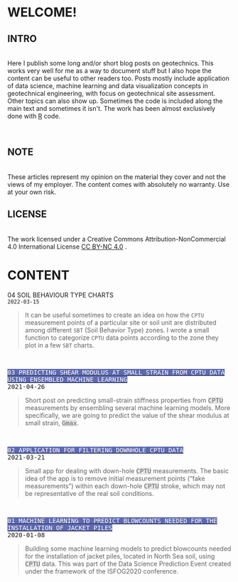 <!-- Fonts and CSS styles -->

<head>

<link href="https://fonts.googleapis.com/css2?family=Fira+Code&family=Fira+Mono&family=Roboto&display=swap" rel="stylesheet">

<link rel="stylesheet" href="styles.css">

</head>
  
<!-- General info -->
<body>

<h1>WELCOME!</h1>

<p></p>

<p>
<h2>INTRO</h2>
<br>
Here I publish some long and/or short blog posts on geotechnics. This works very well for me as a way to document stuff but I also hope the content can be useful to other readers too. Posts mostly include application of data science, machine learning and data visualization concepts in geotechnical engineering, with focus on geotechnical site assessment. Other topics can also show up. Sometimes the code is included along the main text and sometimes it isn't. The work has been almost exclusively done with 
<a href="https://www.r-project.org/" title = "R WEBPAGE" target="_blank">R</a>
 code.
</p>
  
<br>
  
<p>
<h2>NOTE</h2>
<br>
These articles represent my opinion on the material they cover and not the views of my employer. The content comes with absolutely no warranty. Use at your own risk.
</p>

<p>
<h2>LICENSE</h2>
<br>
The work licensed under a Creative Commons Attribution-NonCommercial 4.0 International License 
<a href="https://creativecommons.org/licenses/by-nc/4.0/" title="creativecommons.org" target="_blank">CC BY-NC 4.0</a>
.
</p>

<!-- Main content -->

<h1>CONTENT</h1>

<p></p>

<!-- 04 -->

<p><atitle href="https://erdirstats.github.io/04-sbt-charts.html" title="FULL ARTICLE" target="_blank">04 SOIL BEHAVIOUR TYPE CHARTS</atitle>
<br> <code>2022-03-15</code> </p>
<blockquote> It can be useful sometimes to create an idea on how the <code>CPTU</code> measurement points of a particular site or soil unit are distributed among different <code>SBT</code> (Soil Behavior Type) zones. I wrote a small function to categorize <code>CPTU</code> data points according to the zone they plot in a few <code>SBT</code> charts.</blockquote>

<br>

<p style="font-weight: normal;"><a style="color:#2F2F2F; text-transform: uppercase;" href="https://erdirstats.github.io/03-small-strain-stiffness.html" title="FULL ARTICLE" target="_blank"><span style="font-family: monospace; background-color: #5D69B1; color:#FFFFFF;">03 Predicting shear modulus at small strain from CPTU data using ensembled machine learning</span></a><br><span style="font-family: monospace;font-weight: normal; font-size: 14px;">2021-04-26</span></p> 
<blockquote style="font-style: normal;">Short post on predicting small-strain stiffness properties from <span style="font-family: monospace; background-color: #E7E7E7">CPTU</span> measurements by ensembling several machine learning models. More specifically, we are going to predict the value of the shear modulus at small strain, <span style="font-family:monospace;background-color:#E7E7E7">Gmax</span>.</blockquote>

<br>
  
<p style="font-weight: normal;"><a style="color:#2F2F2F; text-transform: uppercase;" href="https://erdirstats.github.io/02-cptu-downhole.html" title="FULL ARTICLE" target="_blank"><span style="font-family: monospace; background-color: #5D69B1; color:#FFFFFF;">02 APPLICATION FOR FILTERING DOWNHOLE CPTU DATA</span></a><br><span style="font-family: monospace;font-weight: normal; font-size: 14px;">2021-03-21</span></p>
<blockquote style="font-style: normal;">Small app for dealing with down-hole <span style="font-family: monospace; background-color: #E7E7E7">CPTU</span> measurements. The basic idea of the app is to remove initial measurement points (“fake measurements”) within each down-hole <span style="font-family: monospace; background-color: #E7E7E7">CPTU</span> stroke, which may not be representative of the real soil conditions.</blockquote>

<br>

<p style="font-weight: normal;"><a style="color:#2F2F2F; text-transform: uppercase;" href="https://erdirstats.github.io/01-pile-driveability-isfog.html" title="FULL ARTICLE" target="_blank"><span style="font-family: monospace; background-color: #5D69B1; color:#FFFFFF;">01 Machine learning to predict blowcounts needed for the installation of jacket piles</span></a><br><span style="font-family: monospace;font-weight: normal; font-size: 14px;">2020-01-08</span></p> 
<blockquote style="font-style: normal;">Building some machine learning models to predict blowcounts needed for the installation of jacket piles, located in North Sea soil, using <span style="font-family: monospace; background-color: #E7E7E7">CPTU</span> data. This was part of the Data Science Prediction Event created under the framework of the ISFOG2020 conference.</blockquote>

</body>
